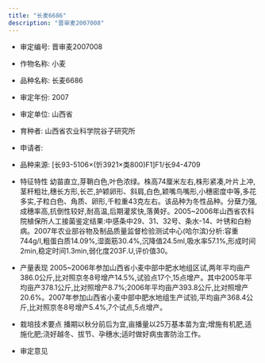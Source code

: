 ```yaml
---
title: "长麦6686"
description: "晋审麦2007008"
---
```

* 审定编号:  晋审麦2007008

*  作物名称:  小麦

*  品种名称:  长麦6686

*  审定年份:  2007

*  审定单位:  山西省

* 育种者:  山西省农业科学院谷子研究所

*  申请者:  

*  品种来源:  [长93-5106×(忻3921×类800)F1]F1/长94-4709

*  特征特性
幼苗直立,芽鞘白色,叶色浓绿。株高74厘米左右,株形紧凑,叶片上冲,茎秆粗壮,穗长方形,长芒,护颖卵形、斜肩,白色,颖嘴鸟嘴形,小穗密度中等,多花多实,子粒白色、角质、卵形,千粒重43克左右。该品种为冬性品种。分蘖力强,成穗率高,抗倒性较好,耐高温,后期灌浆快,落黄好。2005~2006年山西省农科院植保所人工接菌鉴定结果:中感条中29、31、32号、条水-14、叶锈和白粉病。2007年农业部谷物及制品质量监督检验测试中心(哈尔滨)分析:容重744g/l,粗蛋白质14.09%,湿面筋30.4%,沉降值24.5ml,吸水率57.1%,形成时间2min,稳定时间1.3min,弱化度203F.U,评价值30。

*  产量表现
2005~2006年参加山西省小麦中部中肥水地组区试,两年平均亩产386.0公斤,比对照京冬8号增产14.5%,试验点17个,15点增产。其中2005年平均亩产378.1公斤,比对照增产8.7%;2006年平均亩产393.8公斤,比对照增产20.6%。2007年参加山西省小麦中部中肥水地组生产试验,平均亩产368.4公斤,比对照京冬8号增产5.4%,7个试点,5点增产。

*  栽培技术要点
播期以秋分前后为宜,亩播量以25万基本苗为宜;增施有机肥,适施化肥;浇好越冬、拔节、孕穗水;适时做好病虫害防治工作。

*  审定意见

